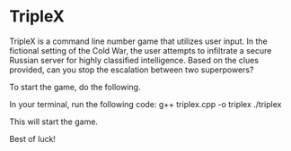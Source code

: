 # TripleX

TripleX is a command line number game that utilizes user input. In the fictional setting of the Cold War, the user attempts to infiltrate a secure Russian server for highly classified intelligence. Based on the clues provided, can you stop the escalation between two superpowers?

To start the game, do the following.

In your terminal, run the following code:
    g++ triplex.cpp -o triplex
    ./triplex

This will start the game. 

Best of luck!
